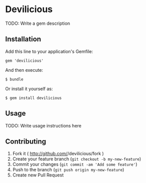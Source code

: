 # Devilicious

TODO: Write a gem description

## Installation

Add this line to your application's Gemfile:

    gem 'devilicious'

And then execute:

    $ bundle

Or install it yourself as:

    $ gem install devilicious

## Usage

TODO: Write usage instructions here

## Contributing

1. Fork it ( http://github.com/<my-github-username>/devilicious/fork )
2. Create your feature branch (`git checkout -b my-new-feature`)
3. Commit your changes (`git commit -am 'Add some feature'`)
4. Push to the branch (`git push origin my-new-feature`)
5. Create new Pull Request
